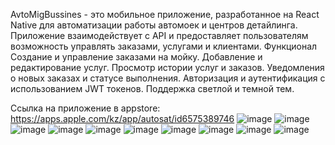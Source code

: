 AvtoMigBussines - это мобильное приложение, разработанное на React Native для автоматизации работы автомоек и центров детайлинга. Приложение взаимодействует с API и предоставляет пользователям возможность управлять заказами, услугами и клиентами.
Функционал
Создание и управление заказами на мойку.
Добавление и редактирование услуг.
Просмотр истории услуг и заказов.
Уведомления о новых заказах и статусе выполнения.
Авторизация и аутентификация с использованием JWT токенов.
Поддержка светлой и темной тем.

Ссылка на приложение в appstore: 
https://apps.apple.com/kz/app/autosat/id6575389746
![image](https://github.com/user-attachments/assets/bf71d3d0-d444-4109-bf0d-c5ce16ac182b)
![image](https://github.com/user-attachments/assets/b2f0cb76-2435-412e-8f3e-cbd2382e7b57)
![image](https://github.com/user-attachments/assets/0d3719d7-ce08-4e43-9043-e45f163c4097)
![image](https://github.com/user-attachments/assets/a3b2eaba-16e3-4ccc-bcde-e6806e3e2602)
![image](https://github.com/user-attachments/assets/3e2ac56b-82e5-468b-8d16-210d7a9d586d)
![image](https://github.com/user-attachments/assets/aabc8c75-f823-402a-a1fc-ebfd556595e6)
![image](https://github.com/user-attachments/assets/19bdf263-ea11-47ec-aa01-30b966186187)
![image](https://github.com/user-attachments/assets/047b8229-02ed-4561-b3a1-444da7799263)
![image](https://github.com/user-attachments/assets/4d04c592-e6d0-4a69-9b25-d0e4f75f0618)
![image](https://github.com/user-attachments/assets/867ba1b1-ce28-4b15-a197-671085eea6e3)
